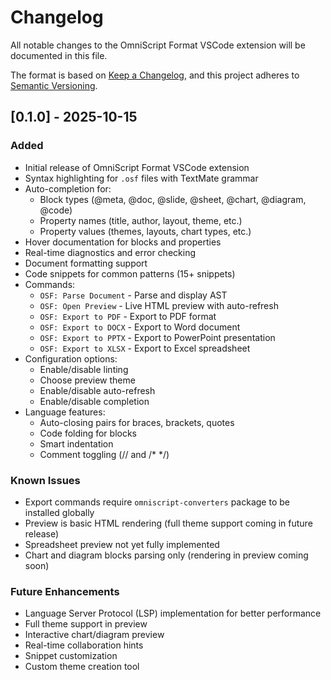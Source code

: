 # Changelog

All notable changes to the OmniScript Format VSCode extension will be documented in this file.

The format is based on [Keep a Changelog](https://keepachangelog.com/en/1.0.0/),
and this project adheres to [Semantic Versioning](https://semver.org/spec/v2.0.0.html).

## [0.1.0] - 2025-10-15

### Added
- Initial release of OmniScript Format VSCode extension
- Syntax highlighting for `.osf` files with TextMate grammar
- Auto-completion for:
  - Block types (@meta, @doc, @slide, @sheet, @chart, @diagram, @code)
  - Property names (title, author, layout, theme, etc.)
  - Property values (themes, layouts, chart types, etc.)
- Hover documentation for blocks and properties
- Real-time diagnostics and error checking
- Document formatting support
- Code snippets for common patterns (15+ snippets)
- Commands:
  - `OSF: Parse Document` - Parse and display AST
  - `OSF: Open Preview` - Live HTML preview with auto-refresh
  - `OSF: Export to PDF` - Export to PDF format
  - `OSF: Export to DOCX` - Export to Word document
  - `OSF: Export to PPTX` - Export to PowerPoint presentation
  - `OSF: Export to XLSX` - Export to Excel spreadsheet
- Configuration options:
  - Enable/disable linting
  - Choose preview theme
  - Enable/disable auto-refresh
  - Enable/disable completion
- Language features:
  - Auto-closing pairs for braces, brackets, quotes
  - Code folding for blocks
  - Smart indentation
  - Comment toggling (// and /* */)

### Known Issues
- Export commands require `omniscript-converters` package to be installed globally
- Preview is basic HTML rendering (full theme support coming in future release)
- Spreadsheet preview not yet fully implemented
- Chart and diagram blocks parsing only (rendering in preview coming soon)

### Future Enhancements
- Language Server Protocol (LSP) implementation for better performance
- Full theme support in preview
- Interactive chart/diagram preview
- Real-time collaboration hints
- Snippet customization
- Custom theme creation tool
